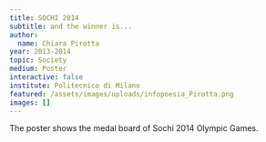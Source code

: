 ```yaml
---
title: SOCHI 2014
subtitle: and the winner is...
author:
  name: Chiara Pirotta
year: 2013-2014
topic: Society
medium: Poster
interactive: false
institute: Politecnico di Milano
featured: /assets/images/uploads/infopoesia_Pirotta.png
images: []
---
```

The poster shows the medal board of Sochi 2014 Olympic Games.
